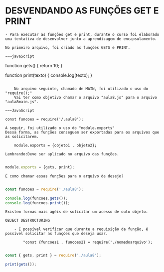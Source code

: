 # DESVENDANDO AS FUNÇÕES GET E PRINT

    - Para executar as funções get e print, durante o curso foi elaborado uma tentativa de desenvolver junto a aprendizagem de encapsulamento.

    No primeiro arquivo, foi criado as funções GETS e PRINT.

    ~~~javaScript

function gets() {
    return 10;
}

function print(texto) {
    console.log(texto);
}
~~~

    No arquivo seguinte, chamado de MAIN, foi utilizado o uso do "require();"
    Vai ter como objetivo chamar o arquivo "aula8.js" para o arquivo "aula8main.js".

~~~JavaScript

const funcoes = require('/.aula8');

~~~


    A seguir, foi utilizado o uso do "module.exports"
    Dessa forma, as funções conseguem ser exportadas para os arquivos que as solicitarem.

        module.exports = {objeto1 , objeto2};

    Lembrando:Deve ser aplicado no arquivo das funções. 

~~~JavaScript

module.exports = {gets, print};

~~~


    E como chamar essas funções para o arquivo de desejo?

~~~JavaScript

const funcoes = require('./aula8');

console.log(funcoes.gets());
console.log(funcoes.print());

~~~

    Existem formas mais agéis de solicitar um acesso de outo objeto.

    OBJECT DESTRUCTURING

        - É possível verificar que durante a requisição da função, é possível solicitar as funções que deseja usar.

            "const {funcoes1 , funcoes2} = require('./nomedoarquivo');

~~~javascript

const { gets, print } = require('./aula8');

print(gets());

~~~
